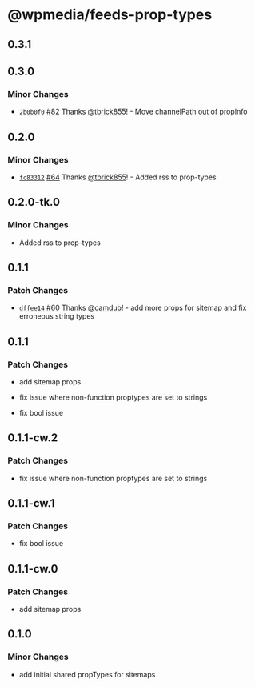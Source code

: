 # @wpmedia/feeds-prop-types

## 0.3.1

## 0.3.0

### Minor Changes

- [`2b0b0f0`](https://github.com/WPMedia/feed-components/commit/2b0b0f0afd15c3310947af0d758953192c4e5369) [#82](https://github.com/WPMedia/feed-components/pull/82) Thanks [@tbrick855](https://github.com/tbrick855)! - Move channelPath out of propInfo

## 0.2.0

### Minor Changes

- [`fc83312`](https://github.com/WPMedia/feed-components/commit/fc8331277be774bb17492df6b9030899126c6a89) [#64](https://github.com/WPMedia/feed-components/pull/64) Thanks [@tbrick855](https://github.com/tbrick855)! - Added rss to prop-types

## 0.2.0-tk.0

### Minor Changes

- Added rss to prop-types

## 0.1.1

### Patch Changes

- [`dffee14`](https://github.com/WPMedia/feed-components/commit/dffee1420c22302cdec0a7bfaeb65979ce7d6bc7) [#60](https://github.com/WPMedia/feed-components/pull/60) Thanks [@camdub](https://github.com/camdub)! - add more props for sitemap and fix erroneous string types

## 0.1.1

### Patch Changes

- add sitemap props

* fix issue where non-function proptypes are set to strings

- fix bool issue

## 0.1.1-cw.2

### Patch Changes

- fix issue where non-function proptypes are set to strings

## 0.1.1-cw.1

### Patch Changes

- fix bool issue

## 0.1.1-cw.0

### Patch Changes

- add sitemap props

## 0.1.0

### Minor Changes

- add initial shared propTypes for sitemaps
